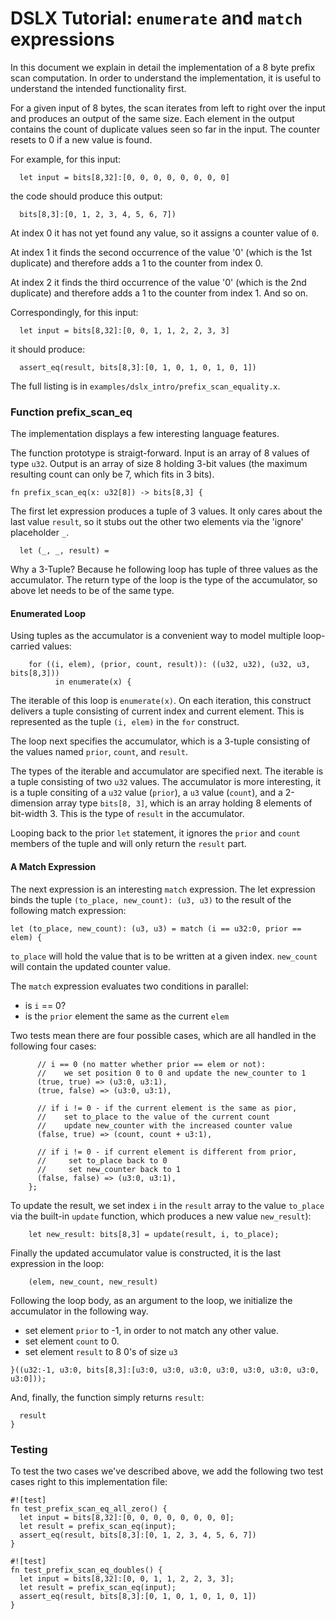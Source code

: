 # DSLX Tutorial: `enumerate` and `match` expressions

In this document we explain in detail the implementation of a 8 byte prefix scan
computation. In order to understand the implementation, it is useful to
understand the intended functionality first.

For a given input of 8 bytes, the scan iterates from left to right over the
input and produces an output of the same size. Each element in the output
contains the count of duplicate values seen so far in the input. The counter
resets to 0 if a new value is found.

For example, for this input:

```dslx-snippet
  let input = bits[8,32]:[0, 0, 0, 0, 0, 0, 0, 0]
```

the code should produce this output:

```dslx-snippet
  bits[8,3]:[0, 1, 2, 3, 4, 5, 6, 7])
```

At index 0 it has not yet found any value, so it assigns a counter value of `0`.

At index 1 it finds the second occurrence of the value '0' (which is the 1st
duplicate) and therefore adds a 1 to the counter from index 0.

At index 2 it finds the third occurrence of the value '0' (which is the 2nd
duplicate) and therefore adds a 1 to the counter from index 1. And so on.

Correspondingly, for this input:

```dslx-snippet
  let input = bits[8,32]:[0, 0, 1, 1, 2, 2, 3, 3]
```

it should produce:

```dslx-snippet
  assert_eq(result, bits[8,3]:[0, 1, 0, 1, 0, 1, 0, 1])
```

The full listing is in `examples/dslx_intro/prefix_scan_equality.x`.

### Function prefix_scan_eq

The implementation displays a few interesting language features.

The function prototype is straigt-forward. Input is an array of 8 values of type
`u32`. Output is an array of size 8 holding 3-bit values (the maximum resulting
count can only be 7, which fits in 3 bits).

```dslx-snippet
fn prefix_scan_eq(x: u32[8]) -> bits[8,3] {
```

The first let expression produces a tuple of 3 values. It only cares about the
last value `result`, so it stubs out the other two elements via the 'ignore'
placeholder `_`.

```dslx-snippet
  let (_, _, result) =
```

Why a 3-Tuple? Because he following loop has tuple of three values as the
accumulator. The return type of the loop is the type of the accumulator, so
above let needs to be of the same type.

#### Enumerated Loop

Using tuples as the accumulator is a convenient way to model multiple
loop-carried values:

```dslx-snippet
    for ((i, elem), (prior, count, result)): ((u32, u32), (u32, u3, bits[8,3]))
          in enumerate(x) {
```

The iterable of this loop is `enumerate(x)`. On each iteration, this construct
delivers a tuple consisting of current index and current element. This is
represented as the tuple `(i, elem)` in the `for` construct.

The loop next specifies the accumulator, which is a 3-tuple consisting of the
values named `prior`, `count`, and `result`.

The types of the iterable and accumulator are specified next. The iterable is a
tuple consisting of two `u32` values. The accumulator is more interesting, it is
a tuple consiting of a `u32` value (`prior`), a `u3` value (`count`), and a
2-dimension array type `bits[8, 3]`, which is an array holding 8 elements of
bit-width 3. This is the type of `result` in the accumulator.

Looping back to the prior `let` statement, it ignores the `prior` and `count`
members of the tuple and will only return the `result` part.

#### A Match Expression

The next expression is an interesting `match` expression. The let expression
binds the tuple `(to_place, new_count): (u3, u3)` to the result of the following
match expression:

```dslx-snippet
let (to_place, new_count): (u3, u3) = match (i == u32:0, prior == elem) {
```

`to_place` will hold the value that is to be written at a given index.
`new_count` will contain the updated counter value.

The `match` expression evaluates two conditions in parallel:

*   is `i` == 0?
*   is the `prior` element the same as the current `elem`

Two tests mean there are four possible cases, which are all handled in the
following four cases:

```dslx-snippet
      // i == 0 (no matter whether prior == elem or not):
      //    we set position 0 to 0 and update the new_counter to 1
      (true, true) => (u3:0, u3:1),
      (true, false) => (u3:0, u3:1),

      // if i != 0 - if the current element is the same as pior,
      //    set to_place to the value of the current count
      //    update new_counter with the increased counter value
      (false, true) => (count, count + u3:1),

      // if i != 0 - if current element is different from prior,
      //     set to_place back to 0
      //     set new_counter back to 1
      (false, false) => (u3:0, u3:1),
    };
```

To update the result, we set index `i` in the `result` array to the value
`to_place` via the built-in `update` function, which produces a new value
`new_result`):

```dslx-snippet
    let new_result: bits[8,3] = update(result, i, to_place);
```

Finally the updated accumulator value is constructed, it is the last expression
in the loop:

```dslx-snippet
    (elem, new_count, new_result)
```

Following the loop body, as an argument to the loop, we initialize the
accumulator in the following way.

*   set element `prior` to -1, in order to not match any other value.
*   set element `count` to 0.
*   set element `result` to 8 0's of size `u3`

```dslx-snippet
}((u32:-1, u3:0, bits[8,3]:[u3:0, u3:0, u3:0, u3:0, u3:0, u3:0, u3:0, u3:0]));
```

And, finally, the function simply returns `result`:

```dslx-snippet
  result
}
```

### Testing

To test the two cases we've described above, we add the following two test cases
right to this implementation file:

```dslx-snippet
#![test]
fn test_prefix_scan_eq_all_zero() {
  let input = bits[8,32]:[0, 0, 0, 0, 0, 0, 0, 0];
  let result = prefix_scan_eq(input);
  assert_eq(result, bits[8,3]:[0, 1, 2, 3, 4, 5, 6, 7])
}

#![test]
fn test_prefix_scan_eq_doubles() {
  let input = bits[8,32]:[0, 0, 1, 1, 2, 2, 3, 3];
  let result = prefix_scan_eq(input);
  assert_eq(result, bits[8,3]:[0, 1, 0, 1, 0, 1, 0, 1])
}
```

